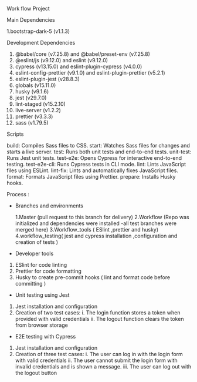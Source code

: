 Work flow Project

Main Dependencies

1.bootstrap-dark-5 (v1.1.3)

Development Dependencies

1. @babel/core (v7.25.8) and @babel/preset-env (v7.25.8)
2. @eslint/js (v9.12.0) and eslint (v9.12.0)
3. cypress (v13.15.0) and eslint-plugin-cypress (v4.0.0)
4. eslint-config-prettier (v9.1.0) and eslint-plugin-prettier (v5.2.1)
5. eslint-plugin-jest (v28.8.3)
6. globals (v15.11.0)
7. husky (v9.1.6)
8. jest (v29.7.0)
9. lint-staged (v15.2.10)
10. live-server (v1.2.2)
11. prettier (v3.3.3)
12. sass (v1.79.5)

Scripts

build: Compiles Sass files to CSS.
start: Watches Sass files for changes and starts a live server.
test: Runs both unit tests and end-to-end tests.
unit-test: Runs Jest unit tests.
test-e2e: Opens Cypress for interactive end-to-end testing.
test-e2e-cli: Runs Cypress tests in CLI mode.
lint: Lints JavaScript files using ESLint.
lint-fix: Lints and automatically fixes JavaScript files.
format: Formats JavaScript files using Prettier.
prepare: Installs Husky hooks.

Process :

-   Branches and environments

    1.Master (pull request to this branch for delivery)
    2.Workflow (Repo was initialized and dependencies were installed -all test branches were merged here)
    3.Workflow_tools ( ESlint ,prettier and husky)
    4.workflow_testing( jest and cypress installation ,configuration and creation of tests )

-   Developer tools

1. ESlint for code linting
2. Prettier for code formatting
3. Husky to create pre-commit hooks ( lint and format code before committing )

-   Unit testing using Jest

1. Jest installation and configuration
2. Creation of two test cases:
   i. The login function stores a token when provided with valid credentials
   ii. The logout function clears the token from browser storage

-   E2E testing with Cypress

1. Jest installation and configuration
2. Creation of three test cases:
   i. The user can log in with the login form with valid credentials
   ii. The user cannot submit the login form with invalid credentials and is shown a message.
   iii. The user can log out with the logout button
